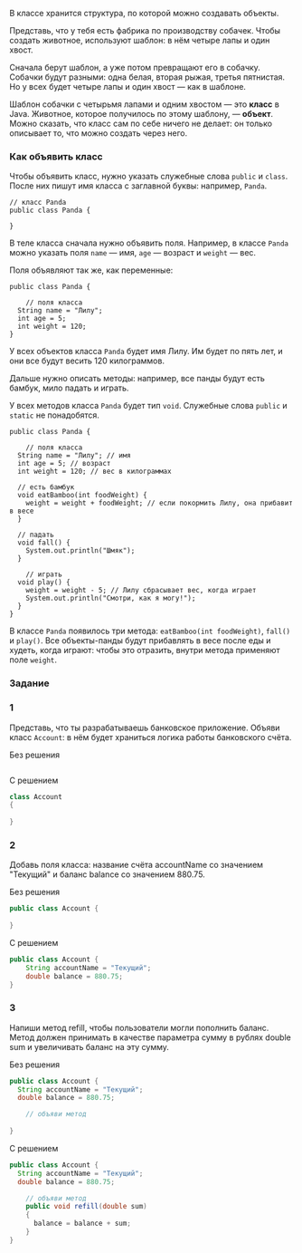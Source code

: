 В классе хранится структура, по которой можно создавать объекты.

Представь, что у тебя есть фабрика по производству собачек. Чтобы создать животное, используют шаблон: в нём четыре лапы и один хвост.

Сначала берут шаблон, а уже потом превращают его в собачку. Собачки будут разными: одна белая, вторая рыжая, третья пятнистая. Но у всех будет четыре лапы и один хвост — как в шаблоне.

Шаблон собачки с четырьмя лапами и одним хвостом — это **класс** в Java. Животное, которое получилось по этому шаблону, — **объект**. Можно сказать, что класс сам по себе ничего не делает: он только описывает то, что можно создать через него.

### Как объявить класс

Чтобы объявить класс, нужно указать служебные слова `public` и `class`. После них пишут имя класса с заглавной буквы: например, `Panda`.

```
// класс Panda
public class Panda {

} 
```

В теле класса сначала нужно объявить поля. Например, в классе `Panda` можно указать поля `name` — имя, `age` — возраст и `weight` — вес.

Поля объявляют так же, как переменные:

```
public class Panda {

    // поля класса
  String name = "Лилу"; 
  int age = 5; 
  int weight = 120; 
} 
```

У всех объектов класса `Panda` будет имя Лилу. Им будет по пять лет, и они все будут весить 120 килограммов.

Дальше нужно описать методы: например, все панды будут есть бамбук, мило падать и играть.

У всех методов класса `Panda` будет тип `void`. Служебные слова `public` и `static` не понадобятся.

```
public class Panda {

    // поля класса
  String name = "Лилу"; // имя
  int age = 5; // возраст
  int weight = 120; // вес в килограммах

  // есть бамбук
  void eatBamboo(int foodWeight) { 
    weight = weight + foodWeight; // если покормить Лилу, она прибавит в весе
  } 

  // падать
  void fall() {
    System.out.println("Шмяк");
  }

    // играть
  void play() { 
    weight = weight - 5; // Лилу сбрасывает вес, когда играет
    System.out.println("Смотри, как я могу!");
  }
} 
```

В классе `Panda` появилось три метода: `eatBamboo(int foodWeight)`, `fall()` и `play()`. Все объекты-панды будут прибавлять в весе после еды и худеть, когда играют: чтобы это отразить, внутри метода применяют поле `weight`.

### Задание

### 1 
Представь, что ты разрабатываешь банковское приложение. Объяви класс `Account`: в нём будет храниться логика работы банковского счёта.

Без решения
```java

```

С решением
```java
class Account
{
  
}
```

### 2
Добавь поля класса: название счёта accountName со значением "Текущий" и баланс balance со значением 880.75.

Без решения
```java
public class Account {
	
}
```

С решением
```java
public class Account {
	String accountName = "Текущий";
    double balance = 880.75;
}
```

### 3
Напиши метод refill, чтобы пользователи могли пополнить баланс. Метод должен принимать в качестве параметра сумму в рублях double sum и увеличивать баланс на эту сумму.

Без решения
```java
public class Account {
  String accountName = "Текущий";
  double balance = 880.75;

	// объяви метод
	
}
```

С решением
```java
public class Account {
  String accountName = "Текущий";
  double balance = 880.75;

	// объяви метод
	public void refill(double sum)
    {
      balance = balance + sum;
    }
}
```